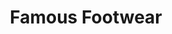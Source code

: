 ---
title: "Famous Footwear"
url: /peoria/famous-footwear-west-happy-valley-parkway/
shop: Schuhe
---